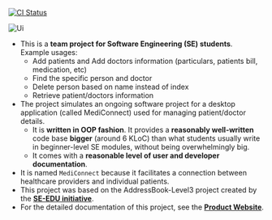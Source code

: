 [![CI Status](https://github.com/AY2223S2-CS2103T-W13-1/tp/workflows/Java%20CI/badge.svg)](https://github.com/AY2223S2-CS2103T-W13-1/tp/actions)

![Ui](docs/images/Ui.png)

* This is a **team project for Software Engineering (SE) students**.<br>
  Example usages:
  * Add patients and Add doctors information (particulars, patients bill, medication, etc)
  * Find the specific person and doctor
  * Delete person based on name instead of index
  * Retrieve patient/doctors information
* The project simulates an ongoing software project for a desktop application (called MediConnect) used for managing patient/doctor details.
  * It is **written in OOP fashion**. It provides a **reasonably well-written** code base **bigger** (around 6 KLoC) than what students usually write in beginner-level SE modules, without being overwhelmingly big.
  * It comes with a **reasonable level of user and developer documentation**.
* It is named `MediConnect` because it facilitates a connection between healthcare providers and individual patients.
* This project was based on the AddressBook-Level3 project created by the **[SE-EDU initiative](https://se-education.org)**.
* For the detailed documentation of this project, see the **[Product Website](https://ay2223s2-cs2103t-w13-1.github.io/tp)**.

